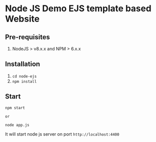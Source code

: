 # Node JS Demo EJS template based Website

## Pre-requisites

1. NodeJS > v8.x.x and NPM > 6.x.x

## Installation

1. `cd node-ejs`
1. `npm install`

## Start

```
npm start

or

node app.js
```

It will start node js server on port `http://localhost:4400`
